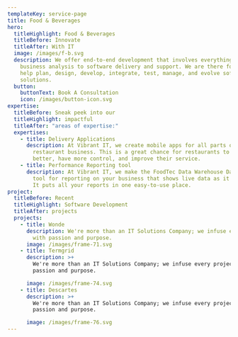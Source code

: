 ```yaml
---
templateKey: service-page
title: Food & Beverages
hero:
  titleHighlight: Food & Beverages
  titleBefore: Innovate
  titleAfter: With IT
  image: /images/f-b.svg
  description: We offer end-to-end development that involves everything from
    business analysis to software delivery and support. We are there for you to
    help plan, design, develop, integrate, test, manage, and evolve software
    solutions.
  button:
    buttonText: Book A Consultation
    icon: /images/button-icon.svg
expertise:
  titleBefore: Sneak peek into our
  titleHighlight: impactful
  titleAfter: "areas of expertise:"
  expertises:
    - title: Delivery Applications
      description: At Vibrant IT, we create mobile apps for all parts of your
        restaurant business. This is a great chance for restaurants to work
        better, have more control, and improve their service.
    - title: Performance Reporting tool
      description: At Vibrant IT, we make the FoodTec Data Warehouse Dashboard. It's a
        tool for reporting on your business that shows live data as it happens.
        It puts all your reports in one easy-to-use place.
project:
  titleBefore: Recent
  titleHighlight: Software Development
  titleAfter: projects
  projects:
    - title: Wonde
      description: We're more than an IT Solutions Company; we infuse every project
        with passion and purpose.
      image: /images/frame-71.svg
    - title: Termgrid
      description: >+
        We're more than an IT Solutions Company; we infuse every project with
        passion and purpose.

      image: /images/frame-74.svg
    - title: Descartes
      description: >+
        We're more than an IT Solutions Company; we infuse every project with
        passion and purpose.

      image: /images/frame-76.svg
---
```

